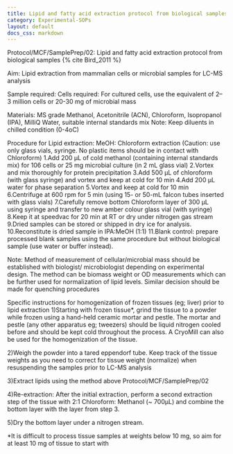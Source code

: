 ```yaml
---
title: Lipid and fatty acid extraction protocol from biological samples
category: Experimental-SOPs
layout: default
docs_css: markdown
---
```


Protocol/MCF/SamplePrep/02: Lipid and fatty acid extraction protocol from biological samples {% cite Bird_2011 %}

Aim: Lipid extraction from mammalian cells or microbial samples for LC-MS analysis 

Sample required:
Cells required: For cultured cells, use the equivalent of 2–3 million cells or 20-30 mg of microbial mass 

Materials:
MS grade Methanol, Acetonitrile (ACN), Chloroform, Isopropanol (IPA), MilliQ Water, suitable internal standards mix
Note: Keep diluents in chilled condition (0-4oC)

Procedure for Lipid extraction: 
MeOH: Chloroform extraction
(Caution: use only glass vials, syringe.  No plastic items should be in contact with Chloroform)
1.Add 200 µL of cold methanol (containing internal standards mix) for 106 cells or 25 mg microbial culture (in 2 mL glass vial)
2.Vortex and mix thoroughly for protein precipitation 
3.Add 500 µL of chloroform (with glass syringe) and vortex and keep at cold for 10 min 
4.Add 200 µL water for phase separation 
5.Vortex and keep at cold for 10 min
6.Centrifuge at 600 rpm for 5 min (using 15- or 50-mL falcon tubes inserted with glass vials)
7.Carefully remove bottom Chloroform layer of 300 µL using syringe and transfer to new amber colour glass vial (with syringe)
8.Keep it at speedvac for 20 min at RT or dry under nitrogen gas stream 
9.Dried samples can be stored or shipped in dry ice for analysis.
10.Reconstitute is dried sample in IPA:MeOH (1:1)
11.Blank control: prepare processed blank samples using the same procedure but without biological sample (use water or buffer instead).


Note: Method of measurement of cellular/microbial mass should be established with biologist/ microbiologist depending on experimental design. The method can be biomass weight or OD measurements which can be further used for normalization of lipid levels. Similar decision should be made for quenching procedures

Specific instructions for homogenization of frozen tissues (eg; liver) prior to lipid extraction 
1)Starting with frozen tissue*, grind the tissue to a powder while frozen using a hand-held ceramic mortar and pestle. The mortar and pestle (any other apparatus eg; tweezers)  should be liquid nitrogen cooled before and should be kept cold throughout the process. A CryoMill can also be used for the homogenization of the tissue. 

2)Weigh the powder into a tared eppendorf tube. Keep track of the tissue weights as you need to correct for tissue weight (normalize) when resuspending the samples prior to LC-MS analysis

3)Extract lipids using the method above Protocol/MCF/SamplePrep/02 

4)Re-extraction: After the initial extraction, perform a second extraction step of the tissue with 2:1 Chloroform: Methanol (~ 700μL) and combine the bottom layer with the layer from step 3. 

5)Dry the bottom layer under a nitrogen stream.

*It is difficult to process tissue samples at weights below 10 mg, so aim for at least 10 mg of tissue to start with 









